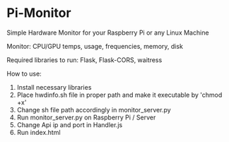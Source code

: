 # Pi-Monitor

Simple Hardware Monitor for your Raspberry Pi or any Linux Machine

Monitor: CPU/GPU temps, usage, frequencies, memory, disk


Required libraries to run: Flask, Flask-CORS, waitress

How to use:

1. Install necessary libraries
2. Place hwdinfo.sh file in proper path and make it executable by 'chmod +x'
3. Change sh file path accordingly in monitor_server.py
4. Run monitor_server.py on Raspberry Pi / Server
5. Change Api ip and port in Handler.js
6. Run index.html
